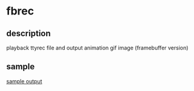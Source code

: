 # fbrec

## description

playback ttyrec file and output animation gif image (framebuffer version)

## sample

[sample output](https://github.com/uobikiemukot/fbrec/raw/master/img/fbrec.gif)
